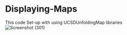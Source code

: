 # Displaying-Maps
This code Set-up  with using UCSDUnfoldingMap libraries 
![Screenshot (301)](https://user-images.githubusercontent.com/88665593/151532991-1b1dc9fb-d71a-4461-a5a1-de9537db043d.png)
